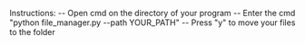 Instructions:
-- Open cmd on the directory of your program
-- Enter the cmd "python file_manager.py --path YOUR_PATH"
-- Press "y" to move your files to the folder 